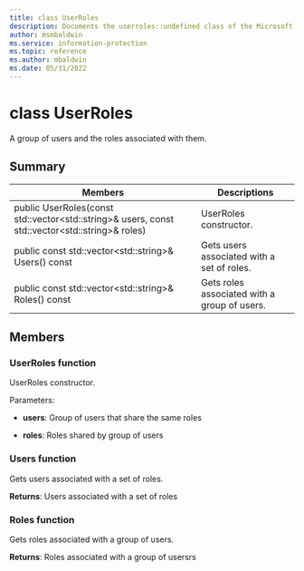 ```yaml
---
title: class UserRoles 
description: Documents the userroles::undefined class of the Microsoft Information Protection (MIP) SDK.
author: msmbaldwin
ms.service: information-protection
ms.topic: reference
ms.author: mbaldwin
ms.date: 05/31/2022
---
```


# class UserRoles 
A group of users and the roles associated with them.
  
## Summary
 Members                        | Descriptions                                
--------------------------------|---------------------------------------------
public UserRoles(const std::vector\<std::string\>& users, const std::vector\<std::string\>& roles)  |  UserRoles constructor.
public const std::vector\<std::string\>& Users() const  |  Gets users associated with a set of roles.
public const std::vector\<std::string\>& Roles() const  |  Gets roles associated with a group of users.
  
## Members
  
### UserRoles function
UserRoles constructor.

Parameters:  
* **users**: Group of users that share the same roles 


* **roles**: Roles shared by group of users


  
### Users function
Gets users associated with a set of roles.

  
**Returns**: Users associated with a set of roles
  
### Roles function
Gets roles associated with a group of users.

  
**Returns**: Roles associated with a group of usersrs